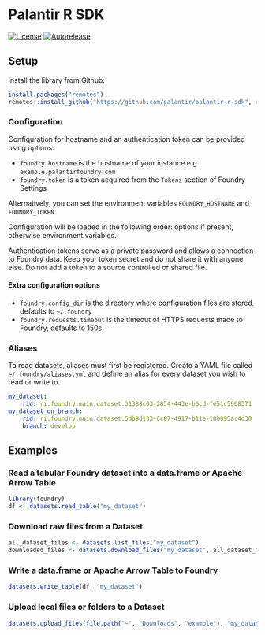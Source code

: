 # Palantir R SDK
[![License](https://img.shields.io/badge/License-Apache%202.0-lightgrey.svg)](https://opensource.org/license/Apache-2-0/)
[![Autorelease](https://img.shields.io/badge/Perform%20an-Autorelease-success.svg)](https://autorelease.general.dmz.palantir.tech/palantir/palantir-r-sdk)

## Setup

Install the library from Github:
```R
install.packages("remotes")
remotes::install_github("https://github.com/palantir/palantir-r-sdk", ref = "0.10.0")
```

### Configuration

Configuration for hostname and an authentication token can be provided using options:

* `foundry.hostname` is the hostname of your instance e.g. `example.palantirfoundry.com`
* `foundry.token` is a token acquired from the `Tokens` section of Foundry Settings 

Alternatively, you can set the environment variables `FOUNDRY_HOSTNAME` and `FOUNDRY_TOKEN`.

Configuration will be loaded in the following order: options if present, otherwise environment variables.
 
Authentication tokens serve as a private password and allows a connection to Foundry data. Keep your token secret and do not share it with anyone else. Do not add a token to a source controlled or shared file.

#### Extra configuration options

* `foundry.config_dir` is the directory where configuration files are stored, defaults to `~/.foundry`
* `foundry.requests.timeout` is the timeout of HTTPS requests made to Foundry, defaults to 150s

### Aliases

To read datasets, aliases must first be registered. Create a YAML file called `~/.foundry/aliases.yml` and define an alias for every dataset you wish to read or write to.

```yaml
my_dataset:
    rid: ri.foundry.main.dataset.31388c03-2854-443e-b6cd-fe51c5908371
my_dataset_on_branch:
    rid: ri.foundry.main.dataset.5db9d133-6c87-4917-b11e-18b095ac4d30
    branch: develop
```

## Examples

### Read a tabular Foundry dataset into a data.frame or Apache Arrow Table

```R
library(foundry)
df <- datasets.read_table("my_dataset")
```

### Download raw files from a Dataset

```R
all_dataset_files <- datasets.list_files("my_dataset")
downloaded_files <- datasets.download_files("my_dataset", all_dataset_files)
```

### Write a data.frame or Apache Arrow Table to Foundry

```R
datasets.write_table(df, "my_dataset")
```

### Upload local files or folders to a Dataset

```R
datasets.upload_files(file.path("~", "Downloads", "example"), "my_dataset")
```

